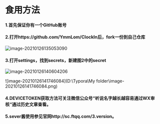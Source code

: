 # 食用方法

#### 1.首先保证你有一个GitHub账号

#### 2.打开https://github.com/YmmLom/ClockIn后，fork一份到自己仓库

![image-20210126135053090](C:\Users\浅斟低唱\AppData\Roaming\Typora\typora-user-images\image-20210126135053090.png)

#### 3.打开settings，找到secrets，新建图2中的secret

![image-20210126140604206](C:\Users\浅斟低唱\AppData\Roaming\Typora\typora-user-images\image-20210126140604206.png)



![image-20210126141746084](D:\Typora\My folder\image-20210126141746084.png)

#### 4.DEVICETOKEN获取方法可关注微信公众号“听说名字越长越容易通过WX审核“通过历史文章查看。

#### 5.sever酱使用参见官网http://sc.ftqq.com/3.version。



